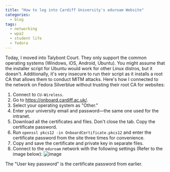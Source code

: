 ```yaml
---
title: "How to log into Cardiff University's eduroam Website"
categories:
  - blog
tags:
  - networking
  - wpa2
  - student life
  - fedora
---
```

Today, I moved into Talybont Court. They only support the common operating systems (Windows, iOS, Android, Ubuntu). You might assume that the installer script for Ubuntu would work for other Linux distros, but it doesn't. Additionally, it's very insecure to run their script as it installs a root CA that allows them to conduct MITM attacks. Here's how I connected to the network on Fedora Silverblue without trusting their root CA for websites:

1. Connect to `CU-Wireless`.
2. Go to https://onboard.cardiff.ac.uk/.
3. Select your operating system as "Other."
4. Enter your university email and password—the same one used for the intranet.
5. Download all the certificates and files. Don't close the tab. Copy the certificate password.
6. Run `openssl pkcs12 -in OnboardCertificate.pkcs12` and enter the certificate password from the site three times for convenience.
7. Copy and save the certificate and private key in separate files.
8. Connect to the `eduroam` network with the following settings (Refer to the image below):
![image](https://github.com/acheong08/blog/assets/36258159/4dd0866c-e467-4f89-844d-98d90b20d624)

The "User key password" is the certificate password from earlier.
